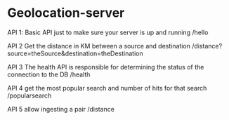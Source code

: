 # Geolocation-server

API 1:
Basic API just to make sure your server is up and running
/hello

API 2
Get the distance in KM between a source and destination
/distance?source=theSource&amp;destination=theDestination

API 3
The health API is responsible for determining the status of the connection to the DB
/health

API 4
get the most popular search and number of hits for that search
/popularsearch

API 5
allow ingesting a pair
/distance
